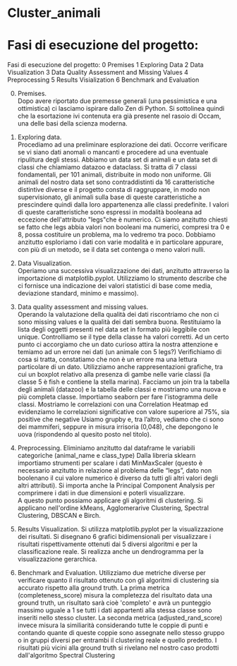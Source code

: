 # Cluster_animali

# Fasi di esecuzione del progetto:

Fasi di esecuzione del progetto:
0	Premises
1	Exploring Data
2	Data Visualization
3	Data Quality Assessment and Missing Values
4	Preprocessing
5	Results Visialization
6	Benchmark and Evaluation


0.	Premises.  
Dopo avere riportato due premesse generali (una pessimistica e una ottimistica) ci lasciamo ispirare dallo Zen di Python. Si sottolinea quindi che la esortazione ivi contenuta era già presente nel rasoio di Occam, una delle basi della scienza moderna.

1.	 Exploring data.  
Procediamo ad una preliminare esplorazione dei dati. Occorre verificare se vi siano dati anomali o mancanti e procedere ad una eventuale ripulitura degli stessi.  Abbiamo un data set di animali e un data set di classi che chiamiamo datazoo e dataclass. Si tratta di 7 classi fondamentali, per 101 animali, distribuite in modo non uniforme. Gli animali del nostro data set sono contraddistinti da 16 caratteristiche distintive diverse e il progetto consta di raggruppare, in modo non supervisionato, gli animali sulla base di queste caratteristiche a prescindere quindi dalla loro appartenenza alle classi predefinite.
I valori di queste caratteristiche sono espressi in modalità booleana ad eccezione dell'attributo "legs"che è numerico. Ci siamo anzitutto chiesti se fatto che legs abbia valori non booleani ma numerici, compresi tra 0 e 8, possa costituire un problema, ma lo vedremo tra poco. 
Dobbiamo anzitutto esploriamo i dati con varie modalità e in particolare appurare, con più di un metodo, se il data set contenga o meno valori nulli.

2.	Data Visualization.  
Operiamo una successiva visualizzazione dei dati, anzitutto attraverso la importazione di matplotlib.pyplot. 
Utilizziamo lo strumento describe che ci fornisce una indicazione dei valori statistici di base come media, deviazione standard, minimo e massimo).

3.	Data quality assessment and missing values.    
Operando la valutazione della qualità dei dati riscontriamo che non ci sono missing values e la qualità dei dati sembra buona. 
Restituiamo la lista degli oggetti presenti nel data set in formato più leggibile con unique. Controlliamo se il type della classe ha valori corretti. 
Ad un certo punto ci accorgiamo che un dato curioso attira la nostra attenzione e temiamo ad un errore nei dati (un animale con 5 legs?) Verifichiamo di cosa si tratta, constatiamo che non è un errore ma una lettura particolare di un dato. Utilizziamo anche rappresentazioni grafiche, tra cui un boxplot relativo alla presenza di gambe nelle varie classi (la classe 5 è fish e contiene la stella marina).
Facciamo un join tra la tabella degli animali (datazoo) e la tabella delle classi e mostriamo una nuova e più completa classe. 
Importiamo seaborn per fare l'istogramma delle classi.
Mostriamo le correlazioni con una Correlation Heatmap ed evidenziamo le correlazioni significative con valore superiore al 75%, sia positive che negative
Usiamo grupby e, tra l’altro, vediamo che ci sono dei mammiferi, seppure in misura irrisoria (0,048), che depongono le uova (rispondendo al quesito posto nel titolo).

4.	Preprocessing.
Eliminiamo anzitutto dal dataframe le variabili categoriche (animal_name e class_type)
Dalla libreria sklearn importiamo strumenti per scalare i dati MinMaxScaler (questo è necessario anzitutto in relazione al problema delle “legs”, dato non boolenano il cui valore numerico è diverso da tutti gli altri valori degli altri attributi).
Si importa anche la Principal Component Analysis per comprimere i dati in due dimensioni e poterli visualizzare.  
A questo punto possiamo applicare gli algoritmi di clustering. Si applicano nell'ordine kMeans, Agglomerarive Clustering, Spectral Clustering, DBSCAN e Birch. 

5.	Results Visualization.
Si utilizza matplotlib.pyplot per la visualizzazione dei risultati. 
Si disegnano 6 grafici bidimensionali per visualizzare i risultati rispettivamente ottenuti dai 5 diversi algoritmi e per la classificazione reale.
Si realizza anche un dendrogramma per la visualizzazione gerarchica.

6.	Benchmark and Evaluation.
Utilizziamo due metriche diverse per verificare quanto il risultato ottenuto con gli algoritmi di clustering sia accurato rispetto alla ground truth.
La prima metrica (completeness_score) misura la completezza del risultato data una ground truth, un risultato sarà cioè 'completo' e avrà un punteggio massimo uguale a 1 se tutti i dati appartenti alla stessa classe sono inseriti nello stesso cluster.
La seconda metrica (adjusted_rand_score) invece misura la similiarità considerando tutte le coppie di punti e contando quante di queste coppie sono assegnate nello stesso gruppo o in gruppi diversi per entrambi il clustering reale e quello predetto.
I risultati più vicini alla ground truth si rivelano nel nostro caso prodotti dall'algoritmo Spectral Clustering



